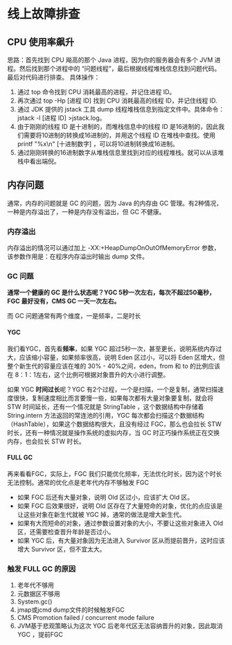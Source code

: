 # 线上故障排查

## CPU 使用率飙升
思路：首先找到 CPU 飚高的那个 Java 进程，因为你的服务器会有多个 JVM 进程。然后找到那个进程中的 “问题线程”，最后根据线程堆栈信息找到问题代码。最后对代码进行排查。
具体操作：
1. 通过 top 命令找到 CPU 消耗最高的进程，并记住进程 ID。
2. 再次通过 top -Hp [进程 ID] 找到 CPU 消耗最高的线程 ID，并记住线程 ID.
3. 通过 JDK 提供的 jstack 工具 dump 线程堆栈信息到指定文件中。具体命令：jstack -l [进程 ID] >jstack.log。
4. 由于刚刚的线程 ID 是十进制的，而堆栈信息中的线程 ID 是16进制的，因此我们需要将10进制的转换成16进制的，并用这个线程 ID 在堆栈中查找。使用 printf "%x\n" [十进制数字] ，可以将10进制转换成16进制。
5. 通过刚刚转换的16进制数字从堆栈信息里找到对应的线程堆栈。就可以从该堆栈中看出端倪。

## 内存问题
通常，内存的问题就是 GC 的问题，因为 Java 的内存由 GC 管理。有2种情况，一种是内存溢出了，一种是内存没有溢出，但 GC 不健康。

### 内存溢出
内存溢出的情况可以通过加上 -XX:+HeapDumpOnOutOfMemoryError 参数，该参数作用是：在程序内存溢出时输出 dump 文件。

### GC 问题
**通常一个健康的 GC 是什么状态呢？YGC 5秒一次左右，每次不超过50毫秒，FGC 最好没有，CMS GC 一天一次左右。**

而 GC 问题通常有两个维度，一是频率，二是时长

#### YGC
我们看YGC，首先看**频率**，如果 YGC 超过5秒一次，甚至更长，说明系统内存过大，应该缩小容量，如果频率很高，说明 Eden 区过小，可以将 Eden 区增大，但整个新生代的容量应该在堆的 30% - 40%之间，eden，from 和 to 的比例应该在 8：1：1左右，这个比例可根据对象晋升的大小进行调整。

如果 YGC **时间过长**呢？YGC 有2个过程，一个是扫描，一个是复制，通常扫描速度很快，复制速度相比而言要慢一些，如果每次都有大量对象要复制，就会将 STW 时间延长，还有一个情况就是 StringTable ，这个数据结构中存储着 String.intern 方法返回的常连池的引用，YGC 每次都会扫描这个数据结构（HashTable），如果这个数据结构很大，且没有经过 FGC，那么也会拉长 STW 时长，还有一种情况就是操作系统的虚拟内存，当 GC 时正巧操作系统正在交换内存，也会拉长 STW 时长。

#### FULL GC
再来看看FGC，实际上，FGC 我们只能优化频率，无法优化时长，因为这个时长无法控制。通常的优化点是老年代内存不够触发 FGC

- 如果 FGC 后还有大量对象，说明 Old 区过小，应该扩大 Old 区。
- 如果 FGC 后效果很好，说明 Old 区存在了大量短命的对象，优化的点应该是让这些对象在新生代就被 YGC 掉，通常的做法是增大新生代。
- 如果有大而短命的对象，通过参数设置对象的大小，不要让这些对象进入 Old 区，还需要检查晋升年龄是否过小。
- 如果 YGC 后，有大量对象因为无法进入 Survivor 区从而提前晋升，这时应该增大 Survivor 区，但不宜太大。

### 触发 FULL GC 的原因
1. 老年代不够用
2. 元数据区不够用
3. System.gc()
4. jmap或jcmd dump文件的时候触发FGC
5. CMS Promotion failed / concurrent mode failure
6. JVM基于悲观策略认为这次 YGC 后老年代区无法容纳晋升的对象，因此取消 YGC ，提前FGC







